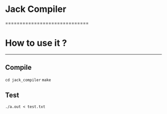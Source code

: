 # Jack Compiler
=============================

# How to use it ?
-----------------------------
## Compile
``cd jack_compiler``
``make``

## Test
``./a.out < test.txt``

